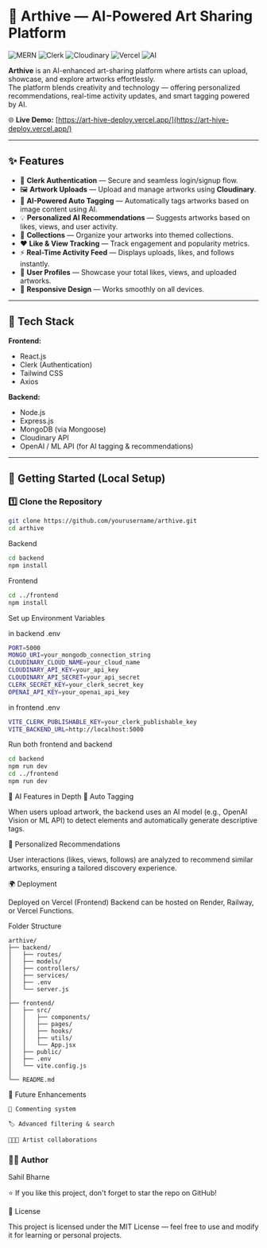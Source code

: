 # 🎨 Arthive — AI-Powered Art Sharing Platform

![MERN](https://img.shields.io/badge/Stack-MERN-green?style=flat-square)
![Clerk](https://img.shields.io/badge/Auth-Clerk-blue?style=flat-square)
![Cloudinary](https://img.shields.io/badge/Media-Cloudinary-lightblue?style=flat-square)
![Vercel](https://img.shields.io/badge/Deployed%20On-Vercel-black?style=flat-square)
![AI](https://img.shields.io/badge/Powered%20By-AI-purple?style=flat-square)

**Arthive** is an AI-enhanced art-sharing platform where artists can upload, showcase, and explore artworks effortlessly.  
The platform blends creativity and technology — offering personalized recommendations, real-time activity updates, and smart tagging powered by AI.

🌐 **Live Demo:** [https://art-hive-deploy.vercel.app/](https://art-hive-deploy.vercel.app/)

---

## ✨ Features

- 🔐 **Clerk Authentication** — Secure and seamless login/signup flow.  
- 🖼️ **Artwork Uploads** — Upload and manage artworks using **Cloudinary**.  
- 🧠 **AI-Powered Auto Tagging** — Automatically tags artworks based on image content using AI.  
- 💡 **Personalized AI Recommendations** — Suggests artworks based on likes, views, and user activity.  
- 🎨 **Collections** — Organize your artworks into themed collections.  
- ❤️ **Like & View Tracking** — Track engagement and popularity metrics.  
- ⚡ **Real-Time Activity Feed** — Displays uploads, likes, and follows instantly.  
- 👤 **User Profiles** — Showcase your total likes, views, and uploaded artworks.  
- 📱 **Responsive Design** — Works smoothly on all devices.  

---

## 🧩 Tech Stack

**Frontend:**  
- React.js  
- Clerk (Authentication)  
- Tailwind CSS  
- Axios  

**Backend:**  
- Node.js  
- Express.js  
- MongoDB (via Mongoose)  
- Cloudinary API  
- OpenAI / ML API (for AI tagging & recommendations)  

---

## 🚀 Getting Started (Local Setup)

### 1️⃣ Clone the Repository
```bash
git clone https://github.com/yourusername/arthive.git
cd arthive
```
Backend
```bash
cd backend
npm install
```
Frontend
```bash
cd ../frontend
npm install
```
Set up Environment Variables

in backend .env
```bash
PORT=5000
MONGO_URI=your_mongodb_connection_string
CLOUDINARY_CLOUD_NAME=your_cloud_name
CLOUDINARY_API_KEY=your_api_key
CLOUDINARY_API_SECRET=your_api_secret
CLERK_SECRET_KEY=your_clerk_secret_key
OPENAI_API_KEY=your_openai_api_key
```
in frontend .env
```bash
VITE_CLERK_PUBLISHABLE_KEY=your_clerk_publishable_key
VITE_BACKEND_URL=http://localhost:5000

```
Run both frontend and backend
```bash
cd backend
npm run dev
cd ../frontend
npm run dev
```

🧠 AI Features in Depth
🔹 Auto Tagging

When users upload artwork, the backend uses an AI model (e.g., OpenAI Vision or ML API) to detect elements and automatically generate descriptive tags.

🔹 Personalized Recommendations

User interactions (likes, views, follows) are analyzed to recommend similar artworks, ensuring a tailored discovery experience.

🌍 Deployment

  Deployed on Vercel (Frontend)
  Backend can be hosted on Render, Railway, or Vercel Functions.


Folder Structure
```
arthive/
├── backend/
│   ├── routes/
│   ├── models/
│   ├── controllers/
│   ├── services/
│   ├── .env
│   └── server.js
│
├── frontend/
│   ├── src/
│   │   ├── components/
│   │   ├── pages/
│   │   ├── hooks/
│   │   ├── utils/
│   │   └── App.jsx
│   ├── public/
│   ├── .env
│   └── vite.config.js
│
└── README.md
```

📅 Future Enhancements
```
🧾 Commenting system

🏷️ Advanced filtering & search

🧑‍🤝‍🧑 Artist collaborations

```
### 🧑‍💻 Author

  Sahil Bharne
  
  ⭐ If you like this project, don't forget to star the repo on GitHub!        

🪪 License

This project is licensed under the MIT License — feel free to use and modify it for learning or personal projects.



